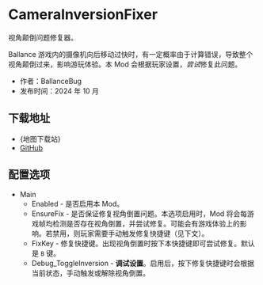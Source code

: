 # CameraInversionFixer

视角颠倒问题修复器。

Ballance 游戏内的摄像机向后移动过快时，有一定概率由于计算错误，导致整个视角颠倒过来，影响游玩体验。本 Mod 会根据玩家设置，*尝试*修复此问题。

- 作者：BallanceBug
- 发布时间：2024 年 10 月

## 下载地址

- {地图下载站}
- [GitHub](https://github.com/Xenapte/MyBMLMods)

## 配置选项

- Main
  * Enabled - 是否启用本 Mod。
  * EnsureFix - 是否保证修复视角倒置问题。本选项启用时，Mod 将会每游戏帧均检测是否存在视角倒置，并尝试修复。可能会有游戏体验上的影响。若禁用，则玩家需要手动触发修复快捷键（见下文）。
  * FixKey - 修复快捷键。出现视角倒置时按下本快捷键即可尝试修复。默认是 `B` 键。
  * Debug_ToggleInversion - **调试设置**。启用后，按下修复快捷键时会根据当前状态，手动触发或解除视角倒置。
